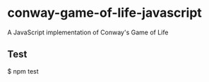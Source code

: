 # conway-game-of-life-javascript
A JavaScript implementation of Conway's Game of Life 

## Test
$ npm test